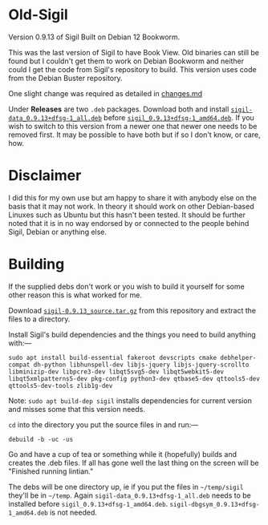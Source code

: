 # Old-Sigil
Version 0.9.13 of Sigil Built on Debian 12 Bookworm.

This was the last version of Sigil to have Book View.  Old binaries can still be found but I couldn't get them to work on Debian Bookworm and neither could I get the code from Sigil's repository to build.  This version uses code from the Debian Buster repository.

One slight change was required as detailed in [changes.md](https://github.com/ThePillenwerfer/Old-Sigil/blob/main/changes.md)

Under **Releases** are two `.deb` packages.  Download both and install [`sigil-data_0.9.13+dfsg-1_all.deb`](https://github.com/ThePillenwerfer/Old-Sigil/releases/download/0.9.13/sigil-data_0.9.13+dfsg-1_all.deb) before [`sigil_0.9.13+dfsg-1_amd64.deb`](https://github.com/ThePillenwerfer/Old-Sigil/releases/download/0.9.13/sigil-0.9.13+dfsg-1_amd64.deb).  If you wish to switch to this version from a newer one that newer one needs to be removed first.  It may be possible to have both but if so I don't know, or care, how.

# Disclaimer
I did this for my own use but am happy to share it with anybody else on the basis that it may not work.  In theory it should work on other Debian-based Linuxes such as Ubuntu but this hasn't been tested.  It should be further noted that it is in no way endorsed by or connected to the people behind Sigil, Debian or anything else.

# Building
If the supplied debs don't work or you wish to build it yourself for some other reason this is what worked for me.

Download [`sigil-0.9.13_source.tar.gz`](https://github.com/ThePillenwerfer/Old-Sigil/blob/main/sigil-0.9.13_source.tar.gz) from this repository and extract the files to a directory.

Install Sigil's build dependencies and the things you need to build anything with:—

`sudo apt install build-essential fakeroot devscripts cmake debhelper-compat dh-python libhunspell-dev libjs-jquery libjs-jquery-scrollto libminizip-dev libpcre3-dev libqt5svg5-dev libqt5webkit5-dev libqt5xmlpatterns5-dev pkg-config python3-dev qtbase5-dev qttools5-dev qttools5-dev-tools zlib1g-dev`

Note: `sudo apt build-dep sigil` installs dependencies for current version and misses some that this version needs.

`cd` into the directory you put the source files in and run:—

`debuild -b -uc -us`

Go and have a cup of tea or something while it (hopefully) builds and creates the .deb files. If all has gone well the last thing on the screen will be "Finished running lintian."

The debs will be one directory up, ie if you put the files in `~/temp/sigil` they'll be in `~/temp`. Again `sigil-data_0.9.13+dfsg-1_all.deb` needs to be installed before `sigil_0.9.13+dfsg-1_amd64.deb`. `sigil-dbgsym_0.9.13+dfsg-1_amd64.deb` is not needed.
